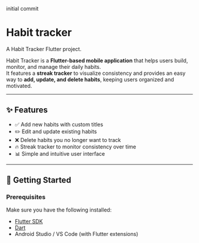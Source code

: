 initial commit 
# Habit tracker

A Habit Tracker Flutter project.

Habit Tracker is a **Flutter-based mobile application** that helps users build, monitor, and manage their daily habits.  
It features a **streak tracker** to visualize consistency and provides an easy way to **add, update, and delete habits**, keeping users organized and motivated.

---

## ✨ Features
- ✅ Add new habits with custom titles  
- ✏️ Edit and update existing habits  
- ❌ Delete habits you no longer want to track  
- 🔥 Streak tracker to monitor consistency over time  
- 📊 Simple and intuitive user interface  

---

## 🚀 Getting Started

### Prerequisites
Make sure you have the following installed:
- [Flutter SDK](https://docs.flutter.dev/get-started/install)  
- [Dart](https://dart.dev/get-dart)  
- Android Studio / VS Code (with Flutter extensions)
